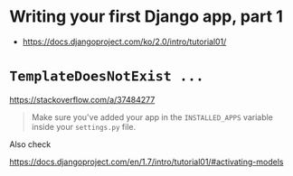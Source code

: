# Writing your first Django app, part 1 #

* https://docs.djangoproject.com/ko/2.0/intro/tutorial01/


# `TemplateDoesNotExist ...` #

https://stackoverflow.com/a/37484277


> Make sure you've added your app in the `INSTALLED_APPS` variable inside your `settings.py` file.

Also check

https://docs.djangoproject.com/en/1.7/intro/tutorial01/#activating-models

